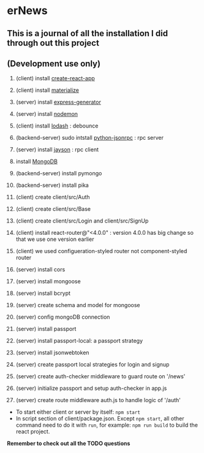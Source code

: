 # erNews
## This is a journal of all the installation I did through out this project
## (Development use only)

1. (client) install [create-react-app](https://github.com/facebookincubator/create-react-app)
2. (client) install [materialize](http://materializecss.com/getting-started.html)
3. (server) install [express-generator](https://expressjs.com/en/starter/generator.html)
4. (server) install [nodemon](https://nodemon.io/)
5. (client) install [lodash](https://lodash.com/) : debounce
6. (backend-server) sudo intstall [python-jsonrpc](https://pypi.python.org/pypi/python-jsonrpc) : rpc server
7. (server) install [jayson](https://github.com/tedeh/jayson) : rpc client
8. install [MongoDB](https://docs.mongodb.com/manual/tutorial/install-mongodb-on-ubuntu/)
9. (backend-server) install pymongo
10. (backend-server) install pika

11. (client) create client/src/Auth
12. (client) create client/src/Base
13. (client) create client/src/Login and client/src/SignUp
14. (client) install react-router@"<4.0.0" : version 4.0.0 has big change so that we use one version earlier
15. (client) we used configueration-styled router not component-styled router

16. (server) install cors
17. (server) install mongoose
18. (server) install bcrypt

19. (server) create schema and model for mongoose 
20. (server) config mongoDB connection

21. (server) install passport
22. (server) install passport-local: a passport strategy
23. (server) install jsonwebtoken
24. (server) create passport local strategies for login and signup
25. (server) create auth-checker middleware to guard route on '/news'
26. (server) initialize passport and setup auth-checker in app.js
27. (server) create route middleware auth.js to handle logic of '/auth'


* To start either client or server by itself: `npm start`
* In script section of client/package.json. Except `npm start`, all other command need to do it with `run`, 
  for example: `npm run build` to build the react project.


**Remember to check out all the TODO questions**
